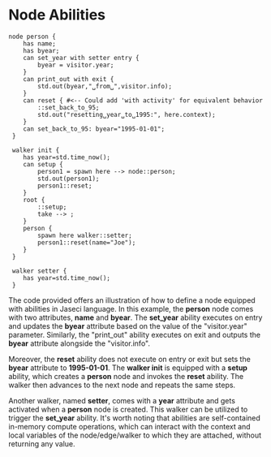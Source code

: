# Node Abilities

```jac
node person {
    has name;
    has byear;
    can set_year with setter entry {
        byear = visitor.year;
    }
    can print_out with exit {
        std.out(byear,"␣from␣",visitor.info);
    }
    can reset { #<-- Could add 'with activity' for equivalent behavior
        ::set_back_to_95;
        std.out("resetting␣year␣to␣1995:", here.context);
    }
    can set_back_to_95: byear="1995-01-01";
 }

 walker init {
    has year=std.time_now();
    can setup {
        person1 = spawn here --> node::person;
        std.out(person1);
        person1::reset;
    }
    root {
        ::setup;
        take --> ;
    }
    person {
        spawn here walker::setter;
        person1::reset(name="Joe");
    }
 }

 walker setter {
    has year=std.time_now();
 }
```

The code provided offers an illustration of how to define a node equipped with abilities in Jaseci language. In this example, the **person** node comes with two attributes, **name** and **byear**. The **set_year** ability executes on entry and updates the **byear** attribute based on the value of the "visitor.year" parameter. Similarly, the "print_out" ability executes on exit and outputs the **byear** attribute alongside the "visitor.info".

Moreover, the **reset** ability does not execute on entry or exit but sets the **byear** attribute to **1995-01-01**. The **walker init** is equipped with a **setup** ability, which creates a **person** node and invokes the **reset** ability. The walker then advances to the next node and repeats the same steps.

Another walker, named **setter**, comes with a **year** attribute and gets activated when a **person** node is created. This walker can be utilized to trigger the **set_year** ability. It's worth noting that abilities are self-contained in-memory compute operations, which can interact with the context and local variables of the node/edge/walker to which they are attached, without returning any value.

